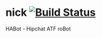 # nick [![Build Status](https://travis-ci.org/atf-hackathon/nick.svg?branch=master)](https://travis-ci.org/atf-hackathon/nick)
HABot - Hipchat ATF roBot
